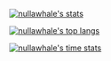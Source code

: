 [![nullawhale's stats](https://github-readme-stats.vercel.app/api?username=nullawhale&count_private=true&show_icons=true&theme=dark)](#)

[![nullawhale's top langs](https://github-readme-stats.vercel.app/api/top-langs/?username=nullawhale&layout=compact&theme=dark&langs_count=10&hide=html)](#)

[![nullawhale's time stats](https://github-readme-stats.vercel.app/api/wakatime?username=nullawhale&layout=compact&theme=dark)](#)

<!--
**nullawhale/nullawhale** is a ✨ _special_ ✨ repository because its `README.md` (this file) appears on your GitHub profile.

Here are some ideas to get you started:

- 🔭 I’m currently working on ...
- 🌱 I’m currently learning ...
- 👯 I’m looking to collaborate on ...
- 🤔 I’m looking for help with ...
- 💬 Ask me about ...
- 📫 How to reach me: ...
- 😄 Pronouns: ...
- ⚡ Fun fact: ...
-->
